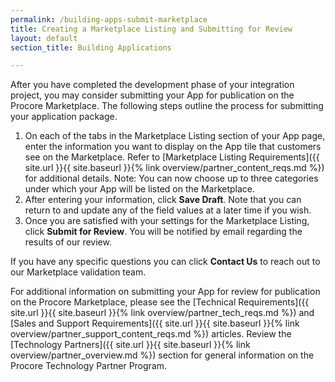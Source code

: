 ```yaml
---
permalink: /building-apps-submit-marketplace
title: Creating a Marketplace Listing and Submitting for Review
layout: default
section_title: Building Applications

---
```


After you have completed the development phase of your integration project, you may consider submitting your App for publication on the Procore Marketplace.
The following steps outline the process for submitting your application package.

1. On each of the tabs in the Marketplace Listing section of your App page, enter the information you want to display on the App tile that customers see on the Marketplace. Refer to [Marketplace Listing Requirements]({{ site.url }}{{ site.baseurl }}{% link overview/partner_content_reqs.md %}) for additional details. Note: You can now choose up to three categories under which your App will be listed on the Marketplace.
1. After entering your information, click **Save Draft**. Note that you can return to and update any of the field values at a later time if you wish.
1. Once you are satisfied with your settings for the Marketplace Listing, click **Submit for Review**. You will be notified by email regarding the results of our review.

If you have any specific questions you can click **Contact Us** to reach out to our Marketplace validation team.

For additional information on submitting your App for review for publication on the Procore Marketplace, please see the [Technical Requirements]({{ site.url }}{{ site.baseurl }}{% link overview/partner_tech_reqs.md %}) and [Sales and Support Requirements]({{ site.url }}{{ site.baseurl }}{% link overview/partner_support_content_reqs.md %}) articles. Review the [Technology Partners]({{ site.url }}{{ site.baseurl }}{% link overview/partner_overview.md %}) section for general information on the Procore Technology Partner Program.

